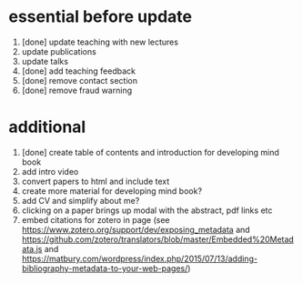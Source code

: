 # essential before update

1. [done] update teaching with new lectures
1. update publications
1. update talks
1. [done] add teaching feedback 
1. [done] remove contact section
1. [done] remove fraud warning

# additional

1. [done] create table of contents and introduction for developing mind book
1. add intro video
1. convert papers to html and include text
1. create more material for developing mind book?
1. add CV and simplify about me?
1. clicking on a paper brings up modal with the abstract, pdf links etc
1. embed citations for zotero in page (see https://www.zotero.org/support/dev/exposing_metadata and https://github.com/zotero/translators/blob/master/Embedded%20Metadata.js and https://matbury.com/wordpress/index.php/2015/07/13/adding-bibliography-metadata-to-your-web-pages/)